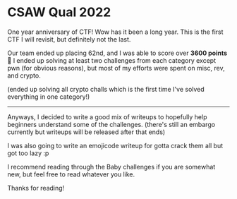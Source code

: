 # CSAW Qual 2022
One year anniversary of CTF! Wow has it been a long year.
This is the first CTF I will revisit, but definitely not the last.

Our team ended up placing 62nd, and I was able to score over **3600 points** :partying_face: 
I ended up solving at least two challenges from each category except pwn (for obvious reasons),
but most of my efforts were spent on misc, rev, and crypto.

(ended up solving all crypto challs which is the first time I've solved everything in one category!)


---
Anyways, I decided to write a good mix of writeups to hopefully help beginners understand some of the challenges.
(there's still an embargo currently but writeups will be released after that ends)

I was also going to write an emojicode writeup for gotta crack them all but got too lazy :p

I recommend reading through the Baby challenges if you are somewhat new, but feel free to read whatever you like.

Thanks for reading!